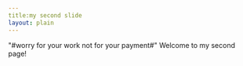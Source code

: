 ```yaml
---
title:my second slide
layout: plain
---
```

"#worry for your work not for your payment#"
Welcome to my second page!
